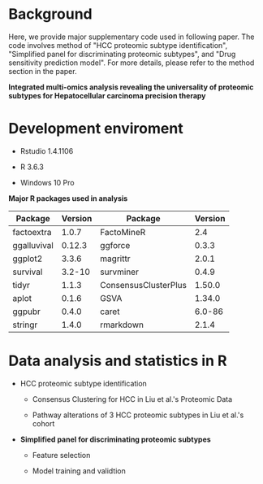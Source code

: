 # Background

Here, we provide major supplementary code used in following paper. The code involves method of "HCC proteomic subtype identification", "Simplified panel for discriminating proteomic subtypes", and "Drug sensitivity prediction model". For more details, please refer to the method section in the paper.

**Integrated multi-omics analysis revealing the universality of proteomic subtypes for Hepatocellular carcinoma precision therapy**

# Development enviroment

-   Rstudio 1.4.1106

-   R 3.6.3

-   Windows 10 Pro

**Major R packages used in analysis**

| Package     | Version | Package              | Version |
|-------------|---------|----------------------|---------|
| factoextra  | 1.0.7   | FactoMineR           | 2.4     |
| ggalluvival | 0.12.3  | ggforce              | 0.3.3   |
| ggplot2     | 3.3.6   | magrittr             | 2.0.1   |
| survival    | 3.2-10  | survminer            | 0.4.9   |
| tidyr       | 1.1.3   | ConsensusClusterPlus | 1.50.0  |
| aplot       | 0.1.6   | GSVA                 | 1.34.0  |
| ggpubr      | 0.4.0   | caret                | 6.0-86  |
| stringr     | 1.4.0   | rmarkdown            | 2.1.4   |

# Data analysis and statistics in R

-   HCC proteomic subtype identification

    -   Consensus Clustering for HCC in Liu et al.'s Proteomic Data

    -   Pathway alterations of 3 HCC proteomic subtypes in Liu et al.'s cohort

-   **Simplified panel for discriminating proteomic subtypes**

    -   Feature selection

    -   Model training and validtion
